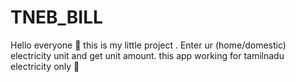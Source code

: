# TNEB_BILL
Hello everyone 👋 this is my little project . Enter ur (home/domestic) electricity unit and get unit amount. this app working for tamilnadu electricity only 🙊

